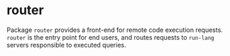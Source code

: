 # router

Package `router` provides a front-end for remote code execution requests.
`router` is the entry point for end users, and routes requests to `run-lang`
servers responsible to executed queries.
